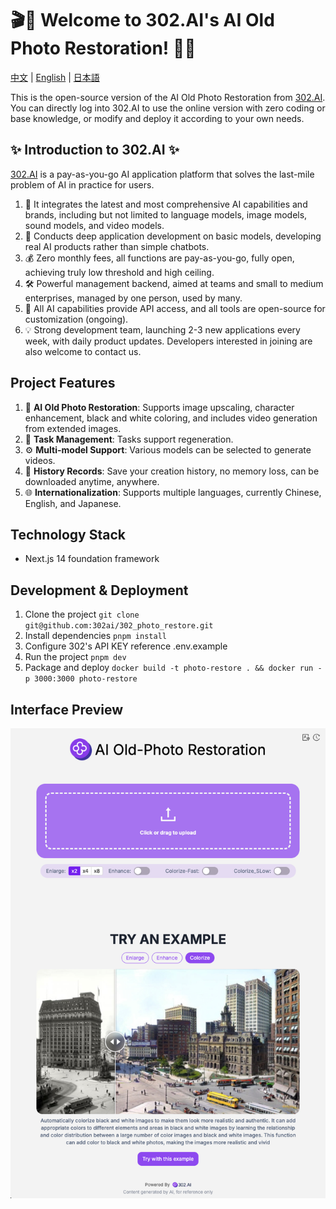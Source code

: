# 🎬🤖 Welcome to 302.AI's AI Old Photo Restoration! 🚀✨

[中文](README_zh.md) | [English](README.md) | [日本語](README_ja.md)

This is the open-source version of the AI Old Photo Restoration from [302.AI](https://302.ai). You can directly log into 302.AI to use the online version with zero coding or base knowledge, or modify and deploy it according to your own needs.

## ✨ Introduction to 302.AI ✨

[302.AI](https://302.ai) is a pay-as-you-go AI application platform that solves the last-mile problem of AI in practice for users.

1. 🧠 It integrates the latest and most comprehensive AI capabilities and brands, including but not limited to language models, image models, sound models, and video models.
2. 🚀 Conducts deep application development on basic models, developing real AI products rather than simple chatbots.
3. 💰 Zero monthly fees, all functions are pay-as-you-go, fully open, achieving truly low threshold and high ceiling.
4. 🛠 Powerful management backend, aimed at teams and small to medium enterprises, managed by one person, used by many.
5. 🔗 All AI capabilities provide API access, and all tools are open-source for customization (ongoing).
6. 💡 Strong development team, launching 2-3 new applications every week, with daily product updates. Developers interested in joining are also welcome to contact us.

## Project Features

1. 🎥 **AI Old Photo Restoration**: Supports image upscaling, character enhancement, black and white coloring, and includes video generation from extended images.
2. 🔄 **Task Management**: Tasks support regeneration.
3. ⚙️ **Multi-model Support**: Various models can be selected to generate videos.
4. 📜 **History Records**: Save your creation history, no memory loss, can be downloaded anytime, anywhere.
5. 🌐 **Internationalization**: Supports multiple languages, currently Chinese, English, and Japanese.

## Technology Stack

- Next.js 14 foundation framework

## Development & Deployment

1. Clone the project `git clone git@github.com:302ai/302_photo_restore.git`
2. Install dependencies `pnpm install`
3. Configure 302's API KEY reference .env.example
4. Run the project `pnpm dev`
5. Package and deploy `docker build -t photo-restore . && docker run -p 3000:3000 photo-restore`

## Interface Preview

![pic-tool](docs/en/photo_restore.png)